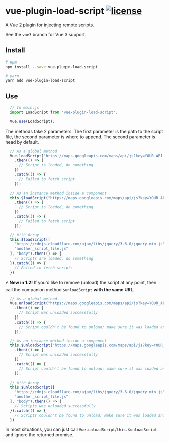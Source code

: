 # vue-plugin-load-script [![license](https://img.shields.io/github/license/tserkov/vue-plugin-load-script.svg)]()
A Vue 2 plugin for injecting remote scripts.

See the `vue3` branch for Vue 3 support.

## Install

``` bash
# npm
npm install --save vue-plugin-load-script
```

``` bash
# yarn
yarn add vue-plugin-load-script
```

## Use

```javascript
  // In main.js
  import LoadScript from 'vue-plugin-load-script';

  Vue.use(LoadScript);
```

The methods take 2 parameters. The first parameter is the path to the script file, the second parameter is where to append. The second parameter is head by default.

```javascript
  // As a global method
  Vue.loadScript("https://maps.googleapis.com/maps/api/js?key=YOUR_API_KEY", "head")
    .then(() => {
      // Script is loaded, do something
    })
    .catch(() => {
      // Failed to fetch script
    });

  // As an instance method inside a component
  this.$loadScript("https://maps.googleapis.com/maps/api/js?key=YOUR_API_KEY", "head")
    .then(() => {
      // Script is loaded, do something
    })
    .catch(() => {
      // Failed to fetch script
    });

  // With Array
  this.$loadScript([
    "https://cdnjs.cloudflare.com/ajax/libs/jquery/3.6.0/jquery.min.js",
    "another_script_file.js"
  ], "body").then(() => {
    // Scripts are loaded, do something
  }).catch(() => {
    // Failed to fetch scripts
  })
```

:zap: __New in 1.2!__
If you'd like to remove (unload) the script at any point, then call the companion method `$unloadScript` __with the same URL__.

```javascript
  // As a global method
  Vue.unloadScript("https://maps.googleapis.com/maps/api/js?key=YOUR_API_KEY", "head")
    .then(() => {
      // Script was unloaded successfully
    })
    .catch(() => {
      // Script couldn't be found to unload; make sure it was loaded and that you passed the same URL
    });

  // As an instance method inside a component
  this.$unloadScript("https://maps.googleapis.com/maps/api/js?key=YOUR_API_KEY", "head")
    .then(() => {
      // Script was unloaded successfully
    })
    .catch(() => {
      // Script couldn't be found to unload; make sure it was loaded and that you passed the same URL
    });

  // With Array
  this.$unloadScript([
    "https://cdnjs.cloudflare.com/ajax/libs/jquery/3.6.0/jquery.min.js",
    "another_script_file.js"
  ], "body").then(() => {
    // Scripts was unloaded successfully
  }).catch(() => {
    // Scripts couldn't be found to unload; make sure it was loaded and that you passed the same URL
  })
```
In most situations, you can just call `Vue.unloadScript`/`this.$unloadScript` and ignore the returned promise.
